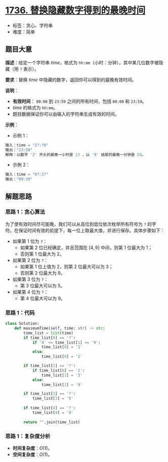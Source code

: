 # [1736. 替换隐藏数字得到的最晚时间](https://leetcode.cn/problems/latest-time-by-replacing-hidden-digits/)

- 标签：贪心、字符串
- 难度：简单

## 题目大意

**描述**：给定一个字符串 $time$，格式为 `hh:mm`（小时：分钟），其中某几位数字被隐藏（用 `?` 表示）。

**要求**：替换 $time$ 中隐藏的数字，返回你可以得到的最晚有效时间。

**说明**：

- **有效时间**： `00:00` 到 `23:59` 之间的所有时间，包括 `00:00` 和 `23:59`。
- $time$ 的格式为 `hh:mm`。
- 题目数据保证你可以由输入的字符串生成有效的时间。

**示例**：

- 示例 1：

```Python
输入：time = "2?:?0"
输出："23:50"
解释：以数字 '2' 开头的最晚一小时是 23 ，以 '0' 结尾的最晚一分钟是 50。
```

- 示例 2：

```Python
输入：time = "0?:3?"
输出："09:39"
```

## 解题思路

### 思路 1：贪心算法

为了使有效时间尽可能晚，我们可以从高位到低位依次枚举所有符号为 `?` 的字符。在保证时间有效的前提下，每一位上取最大值，并进行保存。具体步骤如下：

- 如果第 $1$ 位为 `?`：
  - 如果第 $2$ 位已经确定，并且范围在 $[4, 9]$ 中间，则第 $1$ 位最大为 $1$；
  - 否则第 $1$ 位最大为 $2$。
- 如果第 $2$ 位为 `?`：
  - 如果第 $1$ 位上值为 $2$，则第 $2$ 位最大可以为 $3$；
  - 否则第 $2$ 位最大为 $9$。
- 如果第 $3$ 位为 `?`：
  - 第 $3$ 位最大可以为 $5$。
- 如果第 $4$ 位为 `?`：
  - 第 $4$ 位最大可以为 $9$。

### 思路 1：代码

```Python
class Solution:
    def maximumTime(self, time: str) -> str:
        time_list = list(time)
        if time_list[0] == '?':
            if '4' <= time_list[1] <= '9':
                time_list[0] = '1'
            else:
                time_list[0] = '2'

        if time_list[1] == '?':
            if time_list[0] == '2':
                time_list[1] = '3'
            else:
                time_list[1] = '9'

        if time_list[3] == '?':
            time_list[3] = '5'
        
        if time_list[4] == '?':
            time_list[4] = '9'
            
        return "".join(time_list)
```

### 思路 1：复杂度分析

- **时间复杂度**：$O(1)$。
- **空间复杂度**：$O(1)$。

